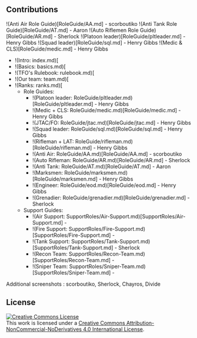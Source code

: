 ## Contributions

!(Anti Air Role Guide)[RoleGuide/AA.md] - scorboutiko
!(Anti Tank Role Guide)[RoleGuide/AT.md] - Aaron
!(Auto Riflemen Role Guide)[RoleGuide/AR.md] - Sherlock
!(Platoon leader)[RoleGuide/pltleader.md] - Henry Gibbs
!(Squad leader)[RoleGuide/sql.md] - Henry Gibbs
!(Medic & CLS)[RoleGuide/medic.md] - Henry Gibbs

- !(Intro: index.md)[
- !(Basics: basics.md)[
- !(TFO's Rulebook: rulebook.md)[
- !(Our team: team.md)[
- !(Ranks: ranks.md)[
  - Role Guides:
    - !(Platoon leader: RoleGuide/pltleader.md)[RoleGuide/pltleader.md] - Henry Gibbs
    - !(Medic + CLS: RoleGuide/medic.md)[RoleGuide/medic.md] - Henry Gibbs
    - !(JTAC/FO: RoleGuide/jtac.md)[RoleGuide/jtac.md] - Henry Gibbs
    - !(Squad leader: RoleGuide/sql.md)[RoleGuide/sql.md] - Henry Gibbs
    - !(Rifleman + LAT: RoleGuide/rifleman.md)[RoleGuide/rifleman.md] - Henry Gibbs
    - !(Anti Air: RoleGuide/AA.md)[RoleGuide/AA.md] - scorboutiko
    - !(Auto Rifleman: RoleGuide/AR.md)[RoleGuide/AR.md] - Sherlock
    - !(Anti Tank: RoleGuide/AT.md)[RoleGuide/AT.md] - Aaron
    - !(Marksmen: RoleGuide/marksmen.md)[RoleGuide/marksmen.md] - Henry Gibbs
    - !(Engineer: RoleGuide/eod.md)[RoleGuide/eod.md] - Henry Gibbs
    - !(Grenadier: RoleGuide/grenadier.md)[RoleGuide/grenadier.md] - Sherlock
  - Support Guides:
    - !(Air Support: SupportRoles/Air-Support.md)[SupportRoles/Air-Support.md] - 
    - !(Fire Support: SupportRoles/Fire-Support.md)[SupportRoles/Fire-Support.md] - 
    - !(Tank Support: SupportRoles/Tank-Support.md)[SupportRoles/Tank-Support.md] - Sherlock
    - !(Recon Team: SupportRoles/Recon-Team.md)[SupportRoles/Recon-Team.md] - 
    - !(Sniper Team: SupportRoles/Sniper-Team.md)[SupportRoles/Sniper-Team.md] - 

Additional screenshots : scorboutiko, Sherlock, Chayros, Divide

## License
<a rel="license" href="http://creativecommons.org/licenses/by-nc-nd/4.0/"><img alt="Creative Commons License" style="border-width:0" src="https://i.creativecommons.org/l/by-nc-nd/4.0/88x31.png" /></a><br />This work is licensed under a <a rel="license" href="http://creativecommons.org/licenses/by-nc-nd/4.0/">Creative Commons Attribution-NonCommercial-NoDerivatives 4.0 International License</a>.
